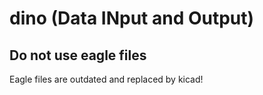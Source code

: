 # dino (Data INput and Output)


## Do not use eagle files
Eagle files are outdated and replaced by kicad!
